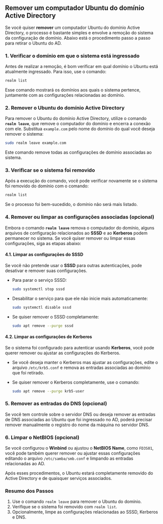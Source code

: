 ## **Remover** um computador Ubuntu do domínio Active Directory

Se você quiser **remover** um computador Ubuntu do domínio Active Directory, o processo é bastante simples e envolve a remoção do sistema da configuração de domínio. Abaixo está o procedimento passo a passo para retirar o Ubuntu do AD.

### 1. Verificar o domínio em que o sistema está ingressado
Antes de realizar a remoção, é bom verificar em qual domínio o Ubuntu está atualmente ingressado. Para isso, use o comando:

```bash
realm list
```

Esse comando mostrará os domínios aos quais o sistema pertence, juntamente com as configurações relacionadas ao domínio.

### 2. Remover o Ubuntu do domínio Active Directory
Para remover o Ubuntu do domínio Active Directory, utilize o comando **`realm leave`**, que remove o computador do domínio e encerra a conexão com ele. Substitua `example.com` pelo nome do domínio do qual você deseja remover o sistema:

```bash
sudo realm leave example.com
```

Este comando remove todas as configurações de domínio associadas ao sistema.

### 3. Verificar se o sistema foi removido
Após a execução do comando, você pode verificar novamente se o sistema foi removido do domínio com o comando:

```bash
realm list
```

Se o processo foi bem-sucedido, o domínio não será mais listado.

### 4. Remover ou limpar as configurações associadas (opcional)
Embora o comando **`realm leave`** remova o computador do domínio, alguns arquivos de configuração relacionados ao **SSSD** e ao **Kerberos** podem permanecer no sistema. Se você quiser remover ou limpar essas configurações, siga as etapas abaixo:

#### 4.1. Limpar as configurações do SSSD
Se você não pretende usar o **SSSD** para outras autenticações, pode desativar e remover suas configurações.

- Para parar o serviço SSSD:

  ```bash
  sudo systemctl stop sssd
  ```

- Desabilitar o serviço para que ele não inicie mais automaticamente:

  ```bash
  sudo systemctl disable sssd
  ```

- Se quiser remover o SSSD completamente:

  ```bash
  sudo apt remove --purge sssd
  ```

#### 4.2. Limpar as configurações de Kerberos
Se o sistema foi configurado para autenticar usando **Kerberos**, você pode querer remover ou ajustar as configurações do Kerberos.

- Se você deseja manter o Kerberos mas ajustar as configurações, edite o arquivo `/etc/krb5.conf` e remova as entradas associadas ao domínio que foi retirado.

- Se quiser remover o Kerberos completamente, use o comando:

  ```bash
  sudo apt remove --purge krb5-user
  ```

### 5. Remover as entradas do DNS (opcional)
Se você tem controle sobre o servidor DNS ou deseja remover as entradas de DNS associadas ao Ubuntu que foi ingressado no AD, poderá precisar remover manualmente o registro do nome da máquina no servidor DNS.

### 6. Limpar o NetBIOS (opcional)
Se você configurou o **Winbind** ou ajustou o **NetBIOS Name**, como `FD3S01`, você pode também querer remover ou ajustar essas configurações editando o arquivo `/etc/samba/smb.conf` e limpando as entradas relacionadas ao AD.

Após esses procedimentos, o Ubuntu estará completamente removido do Active Directory e de quaisquer serviços associados.

### Resumo dos Passos
1. Use o comando `realm leave` para remover o Ubuntu do domínio.
2. Verifique se o sistema foi removido com `realm list`.
3. Opcionalmente, limpe as configurações relacionadas ao SSSD, Kerberos e DNS.
